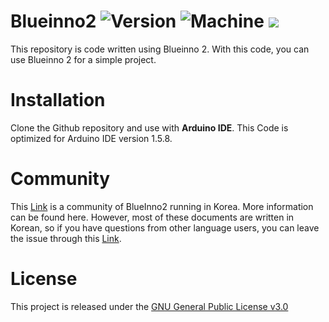 # Blueinno2 ![Version](https://img.shields.io/badge/Arduino%20IDE-1.5.8-brightgreen.svg) ![Machine](https://img.shields.io/badge/Machine-BlueInno2-brightgreen.svg) ![](https://img.shields.io/badge/Code%20Statue-Close-red.svg)
This repository is code written using Blueinno 2. With this code, you can use Blueinno 2 for a simple project.

# Installation
Clone the Github repository and use with **Arduino IDE**. This Code is optimized for Arduino IDE version 1.5.8.

# Community
This [Link](https://cafe.naver.com/arduinoplusble) is a community of BlueInno2 running in Korea. More information can be found here. However, most of these documents are written in Korean, so if you have questions from other language users, you can leave the issue through this [Link](https://github.com/sangumee/Blueinno2/issues).

# License
This project is released under the [GNU General Public License v3.0](https://choosealicense.com/licenses/gpl-3.0/)
